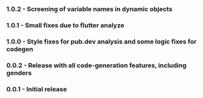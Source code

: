 ### 1.0.2 - Screening of variable names in dynamic objects
### 1.0.1 - Small fixes due to flutter analyze
### 1.0.0 - Style fixes for pub.dev analysis and some logic fixes for codegen
### 0.0.2 - Release with all code-generation features, including genders
### 0.0.1 - Initial release
